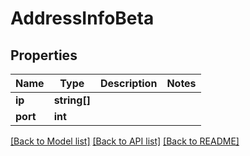# AddressInfoBeta

## Properties
Name | Type | Description | Notes
------------ | ------------- | ------------- | -------------
**ip** | **string[]** |  | 
**port** | **int** |  | 

[[Back to Model list]](../../README.md#documentation-for-models) [[Back to API list]](../../README.md#documentation-for-api-endpoints) [[Back to README]](../../README.md)

